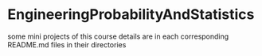 # EngineeringProbabilityAndStatistics
some mini projects of this course 
details are in each corresponding README.md files in their directories
